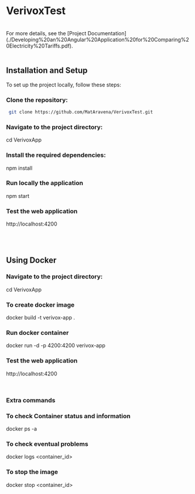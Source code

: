 # VerivoxTest 
<br />
For more details, see the [Project Documentation](./Developing%20an%20Angular%20Application%20for%20Comparing%20Electricity%20Tariffs.pdf).
<br />
<br />

## Installation and Setup
To set up the project locally, follow these steps:

### Clone the repository:
```bash
 git clone https://github.com/MatAravena/VerivoxTest.git
```
### Navigate to the project directory:
cd VerivoxApp
### Install the required dependencies:
npm install
### Run locally the application
npm start
### Test the web application
http://localhost:4200

<br />
<br />

## Using Docker
### Navigate to the project directory:
cd VerivoxApp
### To create docker image
docker build -t verivox-app .
### Run docker container
docker run -d -p 4200:4200 verivox-app
### Test the web application
http://localhost:4200

<br />

### Extra commands
### To check Container status and information
docker ps -a
### To check eventual problems
docker logs <container_id>
### To stop the image
docker stop <container_id>
